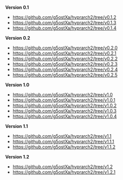 **Version 0.1**
- https://github.com/g5ostXa/hyprarch2/tree/v0.1.2
- https://github.com/g5ostXa/hyprarch2/tree/v0.1.3
- https://github.com/g5ostXa/hyprarch2/tree/v0.1.4

**Version 0.2**
- https://github.com/g5ostXa/hyprarch2/tree/v0.2.0
- https://github.com/g5ostXa/hyprarch2/tree/v0.2.1
- https://github.com/g5ostXa/hyprarch2/tree/v0.2.2
- https://github.com/g5ostXa/hyprarch2/tree/v0.2.3
- https://github.com/g5ostXa/hyprarch2/tree/v0.2.4
- https://github.com/g5ostXa/hyprarch2/tree/v0.2.5

**Version 1.0**
- https://github.com/g5ostXa/hyprarch2/tree/v1.0
- https://github.com/g5ostXa/hyprarch2/tree/v1.0.1
- https://github.com/g5ostXa/hyprarch2/tree/v1.0.2
- https://github.com/g5ostXa/hyprarch2/tree/v1.0.3
- https://github.com/g5ostXa/hyprarch2/tree/v1.0.4

**Version 1.1**
- https://github.com/g5ostXa/hyprarch2/tree/v1.1
- https://github.com/g5ostXa/hyprarch2/tree/v1.1.1
- https://github.com/g5ostXa/hyprarch2/tree/v1.1.2

**Version 1.2**
- https://github.com/g5ostXa/hyprarch2/tree/v1.2
- https://github.com/g5ostXa/hyprarch2/tree/v1.2.1
